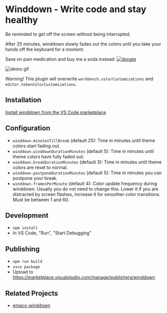 # Winddown - Write code and stay healthy

Be reminded to get off the screen without being interrupted.

After 25 minutes, winddown slowly fades out the colors until you take your hands off the keyboard for a moment.

Save on pain medication and buy me a soda instead: [![donate](https://www.paypalobjects.com/en_US/i/btn/btn_donate_SM.gif)](https://www.paypal.com/cgi-bin/webscr?cmd=_s-xclick&hosted_button_id=Y9TKS7F2E2A2E)

![demo gif](https://raw.githubusercontent.com/schneefux/vscode-winddown/master/demo.gif)

Warning! This plugin will overwrite `workbench.colorCustomizations` and `editor.tokenColorCustomizations`.

## Installation

[Install winddown from the VS Code marketplace](https://marketplace.visualstudio.com/items?itemName=winddown.vscode-winddown)

## Configuration

  * `winddown.minutesTillBreak` (default 25): Time in minutes until theme colors start fading out.
  * `winddown.winddownDurationMinutes` (default 5): Time in minutes until theme colors have fully faded out.
  * `winddown.breakDurationMinutes` (default 3): Time in minutes until theme colors are reset to normal.
  * `winddown.postponeDurationMinutes` (default 5): Time in minutes you can postpone your break.
  * `winddown.framesPerMinute` (default 4): Color update frequency during winddown. Usually you do not need to change this. Lower it if you are distracted by screen flashes, increase it for smoother color transitions. Must be between 1 and 60.

## Development

  * `npm install`
  * In VS Code, "Run", "Start Debugging"

## Publishing

  * `npm run build`
  * `vsce package`
  * Upload to https://marketplace.visualstudio.com/manage/publishers/winddown

## Related Projects

  * [emacs-winddown](https://github.com/syohex/emacs-winddown)
